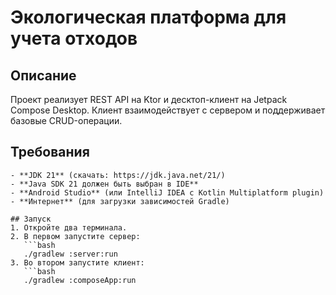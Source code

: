 # Экологическая платформа для учета отходов

## Описание

Проект реализует REST API на Ktor и десктоп-клиент на Jetpack Compose Desktop. Клиент взаимодействует с сервером и поддерживает базовые CRUD-операции.

## Требования
~~~~
- **JDK 21** (скачать: https://jdk.java.net/21/)
- **Java SDK 21 должен быть выбран в IDE**
- **Android Studio** (или IntelliJ IDEA с Kotlin Multiplatform plugin)
- **Интернет** (для загрузки зависимостей Gradle)

## Запуск
1. Откройте два терминала.
2. В первом запустите сервер:
   ```bash
   ./gradlew :server:run
3. Во втором запустите клиент:
   ```bash
   ./gradlew :composeApp:run